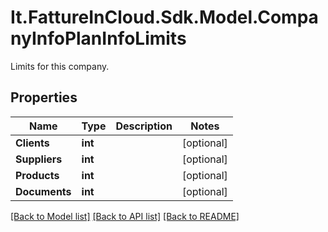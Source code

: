 # It.FattureInCloud.Sdk.Model.CompanyInfoPlanInfoLimits
Limits for this company.

## Properties

Name | Type | Description | Notes
------------ | ------------- | ------------- | -------------
**Clients** | **int** |  | [optional] 
**Suppliers** | **int** |  | [optional] 
**Products** | **int** |  | [optional] 
**Documents** | **int** |  | [optional] 

[[Back to Model list]](../README.md#documentation-for-models) [[Back to API list]](../README.md#documentation-for-api-endpoints) [[Back to README]](../README.md)


